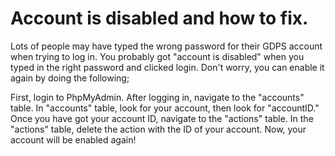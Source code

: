 # Account is disabled and how to fix.

Lots of people may have typed the wrong password for their GDPS account when trying to log in.
You probably got "account is disabled" when you typed in the right password and clicked login.
Don't worry, you can enable it again by doing the following;

First, login to PhpMyAdmin.
After logging in, navigate to the "accounts" table.
In "accounts" table, look for your account, then look for "accountID."
Once you have got your account ID, navigate to the "actions" table.
In the "actions" table, delete the action with the ID of your account.
Now, your account will be enabled again!
